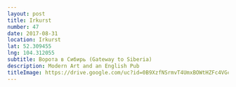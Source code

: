 ```yaml
---
layout: post
title: Irkurst
number: 47
date: 2017-08-31
location: Irkurst
lat: 52.309455
lng: 104.312055
subtitle: Ворота в Сибирь (Gateway to Siberia)
description: Modern Art and an English Pub
titleImage: https://drive.google.com/uc?id=0B9XzfNSrmvT4UmxBOWtHZFc4VGc
---
```

